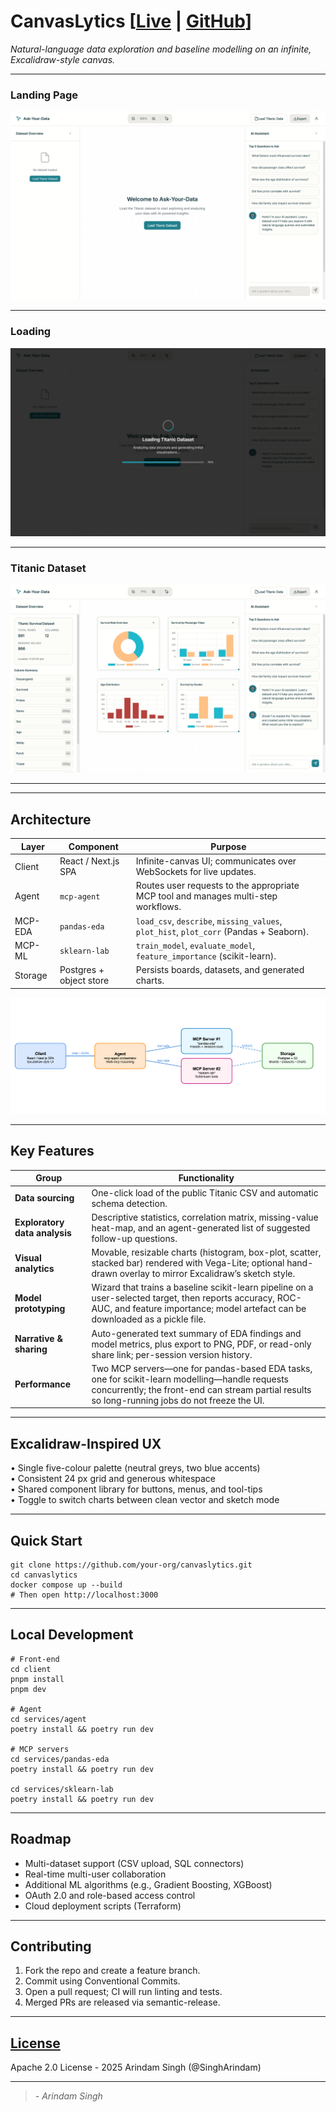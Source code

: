 # CanvasLytics  [[Live](https://singharindam.github.io/CanvasLytics/) | [GitHub](https://github.com/SinghArindam/CanvasLytics)]
*Natural-language data exploration and baseline modelling on an infinite, Excalidraw-style canvas.*

---
### Landing Page
![Landing Page](assets/image-1.png)

---
### Loading
![Loading](assets/image-2.png)

---
### Titanic Dataset
![Titanic Dataset](assets/image-3.png)

---



---
## Architecture
| Layer | Component | Purpose |
|-------|-----------|---------|
| Client | React / Next.js SPA | Infinite-canvas UI; communicates over WebSockets for live updates. |
| Agent  | `mcp-agent` | Routes user requests to the appropriate MCP tool and manages multi-step workflows. |
| MCP-EDA | `pandas-eda` | `load_csv`, `describe`, `missing_values`, `plot_hist`, `plot_corr` (Pandas + Seaborn). |
| MCP-ML  | `sklearn-lab` | `train_model`, `evaluate_model`, `feature_importance` (scikit-learn). |
| Storage | Postgres + object store | Persists boards, datasets, and generated charts. |

![Graph](assets/image.png)

---

## Key Features
| Group | Functionality |
|-------|---------------|
| **Data sourcing** | One-click load of the public Titanic CSV and automatic schema detection. |
| **Exploratory data analysis** | Descriptive statistics, correlation matrix, missing-value heat-map, and an agent-generated list of suggested follow-up questions. |
| **Visual analytics** | Movable, resizable charts (histogram, box-plot, scatter, stacked bar) rendered with Vega-Lite; optional hand-drawn overlay to mirror Excalidraw’s sketch style. |
| **Model prototyping** | Wizard that trains a baseline scikit-learn pipeline on a user-selected target, then reports accuracy, ROC-AUC, and feature importance; model artefact can be downloaded as a pickle file. |
| **Narrative & sharing** | Auto-generated text summary of EDA findings and model metrics, plus export to PNG, PDF, or read-only share link; per-session version history. |
| **Performance** | Two MCP servers—one for pandas-based EDA tasks, one for scikit-learn modelling—handle requests concurrently; the front-end can stream partial results so long-running jobs do not freeze the UI. |

---

## Excalidraw-Inspired UX
• Single five-colour palette (neutral greys, two blue accents)  
• Consistent 24 px grid and generous whitespace  
• Shared component library for buttons, menus, and tool-tips  
• Toggle to switch charts between clean vector and sketch mode

---

## Quick Start
```
git clone https://github.com/your-org/canvaslytics.git
cd canvaslytics
docker compose up --build
# Then open http://localhost:3000
```

---

## Local Development
```
# Front-end
cd client
pnpm install
pnpm dev

# Agent
cd services/agent
poetry install && poetry run dev

# MCP servers
cd services/pandas-eda
poetry install && poetry run dev

cd services/sklearn-lab
poetry install && poetry run dev
```

---

## Roadmap
- Multi-dataset support (CSV upload, SQL connectors)  
- Real-time multi-user collaboration  
- Additional ML algorithms (e.g., Gradient Boosting, XGBoost)  
- OAuth 2.0 and role-based access control  
- Cloud deployment scripts (Terraform)

---

## Contributing
1. Fork the repo and create a feature branch.  
2. Commit using Conventional Commits.  
3. Open a pull request; CI will run linting and tests.  
4. Merged PRs are released via semantic-release.

---

## [License](LICENSE)
Apache 2.0 License - 2025 Arindam Singh (@SinghArindam)

---
> *- Arindam Singh*
